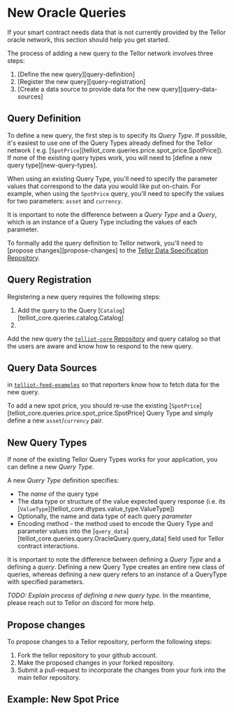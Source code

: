# New Oracle  Queries

If your smart contract needs data that is not currently provided by the Tellor oracle network, this
section should help you get started.

The process of adding a new query to the Tellor network involves three steps:

1. [Define the new query][query-definition]
2. [Register the new query][query-registration]
3. [Create a data source to provide data for the new query][query-data-sources]

## Query Definition

To define a new query, the first step is to specify its *Query Type*. If possible, it's easiest to
use one of the Query Types already defined for the Tellor network (
e.g. [`SpotPrice`][telliot_core.queries.price.spot_price.SpotPrice]). If none of the existing query
types work, you will need to [define a new query type][new-query-types].

When using an existing Query Type, you'll need to specify the parameter values that correspond to
the data you would like put on-chain. For example, when using the `SpotPrice` query, you'll need to
specify the values for two parameters: `asset` and `currency`.

It is important to note the difference between a *Query Type* and a *Query*, which is an instance of
a Query Type including the values of each parameter.

To formally add the query definition to Tellor network, you'll need
to [propose changes][propose-changes] to
the [Tellor Data Specification Repository](https://github.com/tellor-io/dataSpecs).

## Query Registration

Registering a new query requires the following steps:

1. Add the query to the Query [`Catalog`][telliot_core.queries.catalog.Catalog]
2. 
Add the new query the [`telliot-core` Repository](https://github.com/tellor-io/telliot-core)
and query catalog so that the users are aware and know how to respond to the new query.

## Query Data Sources

in [`telliot-feed-examples`](https://github.com/tellor-io/telliot-feed-examples) so that reporters
know how to fetch data for the new query.

To add a new spot price, you should re-use the existing
[`SpotPrice`][telliot_core.queries.price.spot_price.SpotPrice] Query Type and simply define a
new `asset`/`currency` pair.

## New Query Types

If none of the existing Tellor Query Types works for your application, you can define a new *Query
Type*.

A new *Query Type* definition specifies:

- The *name* of the query type
- The data type or structure of the value expected query response (i.e.
  its [`ValueType`][telliot_core.dtypes.value_type.ValueType])
- Optionally, the name and data type of each query *parameter*
- Encoding method - the method used to encode the Query Type and parameter values into
  the [`query_data`][telliot_core.queries.query.OracleQuery.query_data] field used for Tellor
  contract interactions.

It is important to note the difference between defining a *Query Type* and a defining a *query*.
Defining a new Query Type creates an entire new class of queries, whereas defining a new query
refers to an instance of a QueryType with specified parameters.

*TODO: Explain process of defining a new query type.*
In the meantime, please reach out to Tellor on discord for more help.

## Propose changes

To propose changes to a Tellor repository, perform the following steps:

1. Fork the tellor repository to your github account.
2. Make the proposed changes in your forked repository.
3. Submit a pull-request to incorporate the changes from your fork into the main tellor repository.


## Example: New Spot Price


###







